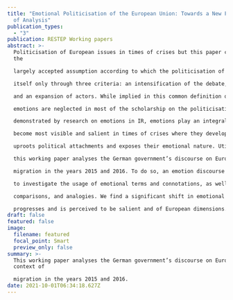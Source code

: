 ```yaml
---
title: "Emotional Politicisation of the European Union: Towards a New Framework
  of Analysis"
publication_types:
  - "3"
publication: RESTEP Working papers
abstract: >-
  Politicisation of European issues in times of crises but this paper challenges
  the

  largely accepted assumption according to which the politicisation of these crises manifests

  itself only through three criteria: an intensification of the debate, a polarisation of opinion

  and an expansion of actors. While implied in this common definition of politicisation,

  emotions are neglected in most of the scholarship on the politicisation of Europe. As

  demonstrated by research on emotions in IR, emotions play an integral role in politics, and

  become most visible and salient in times of crises where they develop a disruptive force that

  uproots political attachments and exposes their emotional nature. Utilising these insights,

  this working paper analyses the German government’s discourse on Europe in the context of

  migration in the years 2015 and 2016. To do so, an emotion discourse analysis is employed

  to investigate the usage of emotional terms and connotations, as well as metaphors,

  comparisons, and analogies. We find a significant shift in emotional vocabulary as the crisis

  progresses and is perceived to be salient and of European dimensions.
draft: false
featured: false
image:
  filename: featured
  focal_point: Smart
  preview_only: false
summary: >-
  This working paper analyses the German government’s discourse on Europe in the
  context of

  migration in the years 2015 and 2016.
date: 2021-10-01T06:34:18.627Z
---
```

